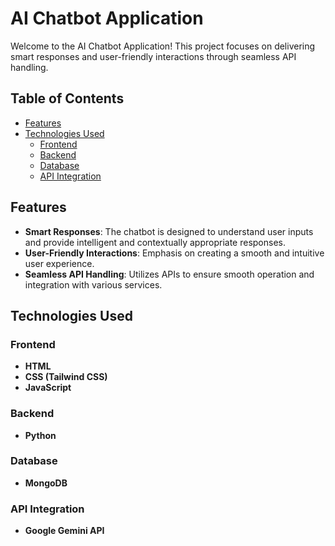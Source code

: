 # AI Chatbot Application

Welcome to the AI Chatbot Application! This project focuses on delivering smart responses and user-friendly interactions through seamless API handling.

## Table of Contents
- [Features](#features)
- [Technologies Used](#technologies-used)
  - [Frontend](#frontend)
  - [Backend](#backend)
  - [Database](#database)
  - [API Integration](#api-integration)

## Features
- **Smart Responses**: The chatbot is designed to understand user inputs and provide intelligent and contextually appropriate responses.
- **User-Friendly Interactions**: Emphasis on creating a smooth and intuitive user experience.
- **Seamless API Handling**: Utilizes APIs to ensure smooth operation and integration with various services.

## Technologies Used
### Frontend
- **HTML**
- **CSS (Tailwind CSS)**
- **JavaScript**

### Backend
- **Python**

### Database
- **MongoDB**

### API Integration
- **Google Gemini API**


